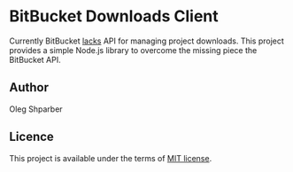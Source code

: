 # BitBucket Downloads Client

Currently BitBucket [lacks](https://bitbucket.org/site/master/issue/3711/downloads-api-bb-1696) API for managing project
downloads. This project provides a simple Node.js library to overcome the missing piece the BitBucket API.

## Author
Oleg Shparber

## Licence
This project is available under the terms of [MIT license](http://opensource.org/licenses/MIT).
